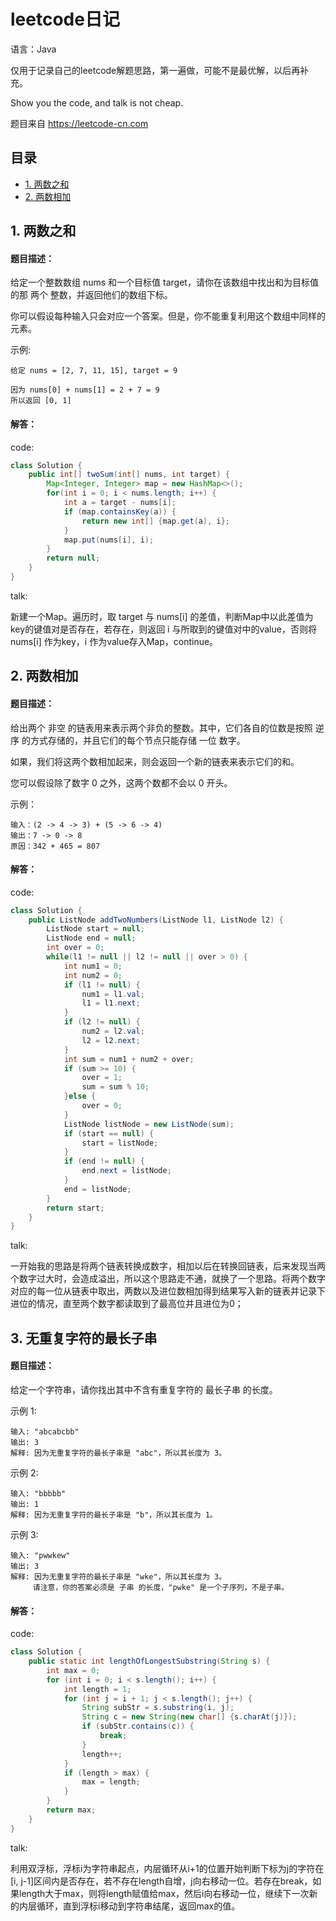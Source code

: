 # leetcode日记

语言：Java

仅用于记录自己的leetcode解题思路，第一遍做，可能不是最优解，以后再补充。

Show you the code, and talk is not cheap.

题目来自 https://leetcode-cn.com

## 目录

* [1. 两数之和]
* [2. 两数相加]

[1. 两数之和]: #1-两数之和
[2. 两数相加]: #2-两数相加

## 1. 两数之和

#### 题目描述：

给定一个整数数组 nums 和一个目标值 target，请你在该数组中找出和为目标值的那 两个 整数，并返回他们的数组下标。

你可以假设每种输入只会对应一个答案。但是，你不能重复利用这个数组中同样的元素。

示例:

```
给定 nums = [2, 7, 11, 15], target = 9

因为 nums[0] + nums[1] = 2 + 7 = 9
所以返回 [0, 1]
```

#### 解答：

code:
```java
class Solution {
    public int[] twoSum(int[] nums, int target) {
        Map<Integer, Integer> map = new HashMap<>();
        for(int i = 0; i < nums.length; i++) {
            int a = target - nums[i];
            if (map.containsKey(a)) {
                return new int[] {map.get(a), i};
            }
            map.put(nums[i], i);
        }
        return null;
    }
}
```

talk:

新建一个Map。遍历时，取 target 与 nums[i] 的差值，判断Map中以此差值为key的键值对是否存在，若存在，则返回 i 与所取到的键值对中的value，否则将 nums[i] 作为key，i 作为value存入Map，continue。


## 2. 两数相加

#### 题目描述：

给出两个 非空 的链表用来表示两个非负的整数。其中，它们各自的位数是按照 逆序 的方式存储的，并且它们的每个节点只能存储 一位 数字。

如果，我们将这两个数相加起来，则会返回一个新的链表来表示它们的和。

您可以假设除了数字 0 之外，这两个数都不会以 0 开头。

示例：

```
输入：(2 -> 4 -> 3) + (5 -> 6 -> 4)
输出：7 -> 0 -> 8
原因：342 + 465 = 807
```

#### 解答：

code:
```java
class Solution {
    public ListNode addTwoNumbers(ListNode l1, ListNode l2) {
        ListNode start = null;
        ListNode end = null;
        int over = 0;
        while(l1 != null || l2 != null || over > 0) {
            int num1 = 0;
            int num2 = 0;
            if (l1 != null) {
                num1 = l1.val;
                l1 = l1.next;
            }
            if (l2 != null) {
                num2 = l2.val;
                l2 = l2.next;
            }
            int sum = num1 + num2 + over;
            if (sum >= 10) {
                over = 1;
                sum = sum % 10;
            }else {
                over = 0;
            }
            ListNode listNode = new ListNode(sum);
            if (start == null) {
                start = listNode;
            }
            if (end != null) {
                end.next = listNode;
            }
            end = listNode;
        }
        return start;
    }
}
```

talk:

一开始我的思路是将两个链表转换成数字，相加以后在转换回链表，后来发现当两个数字过大时，会造成溢出，所以这个思路走不通，就换了一个思路。将两个数字对应的每一位从链表中取出，两数以及进位数相加得到结果写入新的链表并记录下进位的情况，直至两个数字都读取到了最高位并且进位为0；

## 3. 无重复字符的最长子串

#### 题目描述：

给定一个字符串，请你找出其中不含有重复字符的 最长子串 的长度。

示例 1:
```
输入: "abcabcbb"
输出: 3 
解释: 因为无重复字符的最长子串是 "abc"，所以其长度为 3。
```

示例 2:
```
输入: "bbbbb"
输出: 1
解释: 因为无重复字符的最长子串是 "b"，所以其长度为 1。
```

示例 3:
```
输入: "pwwkew"
输出: 3
解释: 因为无重复字符的最长子串是 "wke"，所以其长度为 3。
     请注意，你的答案必须是 子串 的长度，"pwke" 是一个子序列，不是子串。
```

#### 解答：

code:
```java
class Solution {
    public static int lengthOfLongestSubstring(String s) {
        int max = 0;
        for (int i = 0; i < s.length(); i++) {
            int length = 1;
            for (int j = i + 1; j < s.length(); j++) {
                String subStr = s.substring(i, j);
                String c = new String(new char[] {s.charAt(j)});
                if (subStr.contains(c)) {
                    break;
                }
                length++;
            }
            if (length > max) {
                max = length;
            }
        }
        return max;
    }
}
```

talk:

利用双浮标，浮标i为字符串起点，内层循环从i+1的位置开始判断下标为j的字符在[i, j-1]区间内是否存在，若不存在length自增，j向右移动一位。若存在break，如果length大于max，则将length赋值给max，然后i向右移动一位，继续下一次新的内层循环，直到浮标i移动到字符串结尾，返回max的值。




